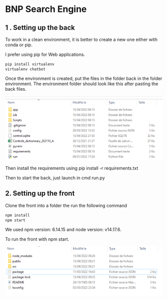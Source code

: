 # BNP Search Engine

## 1 . Setting up the back

To work in a clean environment, it is better to create a new one either with conda or pip.

I prefer using pip for Web applications.

    pip install virtualenv
    virtualenv chatbot

Once the environment is created, put the files in the folder back in the folder environment. The environment folder should look like this after pasting the back files.

<img src="imgs/folder.png"/>

Then install the requirements using
    pip install -r requirements.txt

Then to start the back, just launch in cmd
    run.py


## 2. Setting up the front

Clone the front into a folder the run the following command

    npm install
    npm start


We used npm version: 6.14.15 and node version: v14.17.6.

To run the front with npm start.

<img src="imgs/folder_front.png"/>
